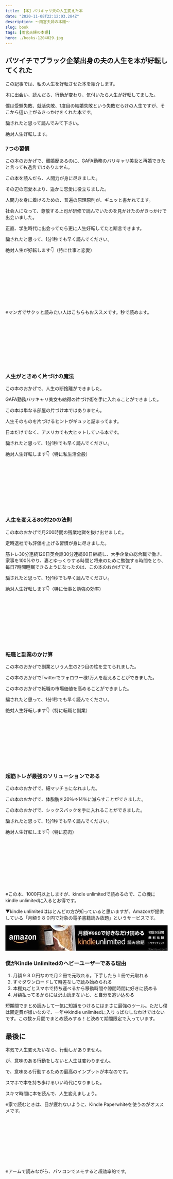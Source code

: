 ```yaml
---
title: 【本】バリキャリ夫の人生変えた本
date: "2020-11-08T22:12:03.284Z"
description: ～雨宮夫婦の本棚～
slug: book
tags: [雨宮夫婦の本棚]
hero: ./books-1204029.jpg
---
```


## バツイチでブラック企業出身の夫の人生を本が好転してくれた

この記事では、私の人生を好転させた本を紹介します。

本に出会い、読んだら、行動が変わり、気付いたら人生が好転してました。

僕は受験失敗、就活失敗、1度目の結婚失敗という失敗だらけの人生ですが、そこから這い上がるきっかけをくれた本です。

騙されたと思って読んでみて下さい。

絶対人生好転します。

### 7つの習慣

この本のおかげで、離婚歴あるのに、GAFA勤務のバリキャリ美女と再婚できたと言っても過言ではありません。

この本を読んだら、人間力が身に尽きました。

その辺の恋愛本より、遥かに恋愛に役立ちました。

人間力を身に着けるための、普遍の原理原則が、ギュッと書かれてます。

社会人になって、尊敬する上司が研修で読んでいたのを見かけたのがきっかけで出会いました。

正直、学生時代に出会ってたら更に人生好転してたと断言できます。

騙されたと思って、1分1秒でも早く読んでください。

絶対人生が好転します👇（特に仕事と恋愛）

<div class="iframely-embed"><div class="iframely-responsive" style="height: 140px; padding-bottom: 0;"><a href="https://www.amazon.co.jp/%25E5%25AE%258C%25E8%25A8%25B3-7%25E3%2581%25A4%25E3%2581%25AE%25E7%25BF%2592%25E6%2585%25A3-%25E4%25BA%25BA%25E6%25A0%25BC%25E4%25B8%25BB%25E7%25BE%25A9%25E3%2581%25AE%25E5%259B%259E%25E5%25BE%25A9-%25E3%2582%25B9%25E3%2583%2586%25E3%2582%25A3%25E3%2583%25BC%25E3%2583%2596%25E3%2583%25B3%25E3%2583%25BBR%25E3%2583%25BB%25E3%2582%25B3%25E3%2583%25B4%25E3%2582%25A3%25E3%2583%25BC-ebook/dp/B00KFB5DJC" data-iframely-url="//cdn.iframe.ly/hJl0zbH"></a></div></div><script async src="//cdn.iframe.ly/embed.js" charset="utf-8"></script>

※マンガでサクッと読みたい人はこちらもおススメです。秒で読めます。

<div class="iframely-embed"><div class="iframely-responsive" style="height: 140px; padding-bottom: 0;"><a href="https://www.amazon.co.jp/%25E3%2581%25BE%25E3%2582%2593%25E3%2581%258C%25E3%2581%25A8%25E5%259B%25B3%25E8%25A7%25A3%25E3%2581%25A7%25E3%2582%258F%25E3%2581%258B%25E3%2582%258B7%25E3%2581%25A4%25E3%2581%25AE%25E7%25BF%2592%25E6%2585%25A3-%25E5%25AE%259D%25E5%25B3%25B6SUGOI%25E6%2596%2587%25E5%25BA%25AB-%25E3%2582%25B9%25E3%2583%2586%25E3%2582%25A3%25E3%2583%25BC%25E3%2583%2596%25E3%2583%25B3%25E3%2583%25BBR%25E3%2583%25BB%25E3%2582%25B3%25E3%2583%25B4%25E3%2582%25A3%25E3%2583%25BC/dp/4800205786" data-iframely-url="//cdn.iframe.ly/7j88Zm2?iframe=card-small"></a></div></div><script async src="//cdn.iframe.ly/embed.js" charset="utf-8"></script>

### 人生がときめく片づけの魔法

この本のおかげで、人生の断捨離ができました。

GAFA勤務バリキャリ美女も納得の片づけ術を手に入れることができました。

この本は単なる部屋の片づけ本ではありません。

人生そのものを片づけるヒントがギュッと詰まってます。

日本だけでなく、アメリカでも大ヒットしている本です。

騙されたと思って、1分1秒でも早く読んでください。

絶対人生好転します👇（特に私生活全般）

<div class="iframely-embed"><div class="iframely-responsive" style="height: 140px; padding-bottom: 0;"><a href="https://www.amazon.co.jp/%25E4%25BA%25BA%25E7%2594%259F%25E3%2581%258C%25E3%2581%25A8%25E3%2581%258D%25E3%2582%2581%25E3%2581%258F%25E7%2589%2587%25E3%2581%25A5%25E3%2581%2591%25E3%2581%25AE%25E9%25AD%2594%25E6%25B3%2595-%25E6%2594%25B9%25E8%25A8%2582%25E7%2589%2588-%25E8%25BF%2591%25E8%2597%25A4%25E9%25BA%25BB%25E7%2590%2586%25E6%2581%25B5-ebook/dp/B07NDC3CSP" data-iframely-url="//cdn.iframe.ly/ZrrfZnu"></a></div></div><script async src="//cdn.iframe.ly/embed.js" charset="utf-8"></script>

### 人生を変える80対20の法則

この本のおかげで月200時間の残業地獄を抜け出せました。

定時退社でも評価を上げる習慣が身に尽きました。

筋トレ30分連続120日英会話30分連続60日継続し、大手企業の総合職で働き、家事を100%やり、妻とゆっくりする時間と将来のために勉強する時間をとり、毎日7時間睡眠できるようになったのは、この本のおかげです。

騙されたと思って、1分1秒でも早く読んでください。

絶対人生好転します👇（特に仕事と勉強の効率）

<div class="iframely-embed"><div class="iframely-responsive" style="height: 140px; padding-bottom: 0;"><a href="https://www.amazon.co.jp/%25EF%25BC%25BB%25E5%25A2%2597%25E8%25A3%259C%25E3%2583%25AA%25E3%2583%258B%25E3%2583%25A5%25E3%2583%25BC%25E3%2582%25A2%25E3%2583%25AB%25E7%2589%2588%25EF%25BC%25BD-%25E4%25BA%25BA%25E7%2594%259F%25E3%2582%2592%25E5%25A4%2589%25E3%2581%2588%25E3%2582%258B80%25E5%25AF%25BE20%25E3%2581%25AE%25E6%25B3%2595%25E5%2589%2587-%25E3%2583%25AA%25E3%2583%2581%25E3%2583%25A3%25E3%2583%25BC%25E3%2583%2589%25E3%2583%25BB-%25E3%2582%25B3%25E3%2583%2583%25E3%2583%2581-ebook/dp/B07GVGVT54" data-iframely-url="//cdn.iframe.ly/SiNLGIa"></a></div></div><script async src="//cdn.iframe.ly/embed.js" charset="utf-8"></script>

### 転職と副業のかけ算

この本のおかげで副業という人生の2つ目の柱を立てられました。

この本のおかげでTwitterでフォロワー様1万人を超えることができました。

この本のおかげで転職の市場価値を高めることができました。

騙されたと思って、1分1秒でも早く読んでください。

絶対人生好転します👇（特に転職と副業）

<div class="iframely-embed"><div class="iframely-responsive" style="height: 140px; padding-bottom: 0;"><a href="https://www.amazon.co.jp/%25E8%25BB%25A2%25E8%2581%25B7%25E3%2581%25A8%25E5%2589%25AF%25E6%25A5%25AD%25E3%2581%25AE%25E3%2581%258B%25E3%2581%2591%25E7%25AE%2597-%25E7%2594%259F%25E6%25B6%25AF%25E5%25B9%25B4%25E5%258F%258E%25E3%2582%2592%25E6%259C%2580%25E5%25A4%25A7%25E5%258C%2596%25E3%2581%2599%25E3%2582%258B%25E7%2594%259F%25E3%2581%258D%25E6%2596%25B9-%25EF%25BC%25B3%25EF%25BC%25B0%25EF%25BC%25A1%25EF%25BC%2581%25EF%25BC%25A2%25EF%25BC%25AF%25EF%25BC%25AF%25EF%25BC%25AB%25EF%25BC%25B3-moto-ebook/dp/B07VC49YQH" data-iframely-url="//cdn.iframe.ly/WC8yjON"></a></div></div><script async src="//cdn.iframe.ly/embed.js" charset="utf-8"></script>

### 超筋トレが最強のソリューションである

この本のおかげで、細マッチョになれました。

この本のおかげで、体脂肪を20％⇒14％に減らすことができました。

この本のおかげで、シックスパックを手に入れることができました。

騙されたと思って、1分1秒でも早く読んでください。

絶対人生好転します👇（特に筋肉）

<div class="iframely-embed"><div class="iframely-responsive" style="height: 140px; padding-bottom: 0;"><a href="https://www.amazon.co.jp/%25E8%25B6%2585%25E7%25AD%258B%25E3%2583%2588%25E3%2583%25AC%25E3%2581%258C%25E6%259C%2580%25E5%25BC%25B7%25E3%2581%25AE%25E3%2582%25BD%25E3%2583%25AA%25E3%2583%25A5%25E3%2583%25BC%25E3%2582%25B7%25E3%2583%25A7%25E3%2583%25B3%25E3%2581%25A7%25E3%2581%2582%25E3%2582%258B-%25E7%25AD%258B%25E8%2582%2589%25E3%2581%258C%25E4%25BA%25BA%25E7%2594%259F%25E3%2582%2592%25E5%25A4%2589%25E3%2581%2588%25E3%2582%258B%25E8%25B6%2585%25E7%25A7%2591%25E5%25AD%25A6%25E7%259A%2584%25E3%2581%25AA%25E7%2590%2586%25E7%2594%25B1-%25EF%25BC%25B4%25EF%25BD%2585%25EF%25BD%2593%25EF%25BD%2594%25EF%25BD%258F%25EF%25BD%2593%25EF%25BD%2594%25EF%25BD%2585%25EF%25BD%2592%25EF%25BD%258F%25EF%25BD%258E%25EF%25BD%2585-ebook/dp/B07BXYR748" data-iframely-url="//cdn.iframe.ly/tq4beO3"></a></div></div><script async src="//cdn.iframe.ly/embed.js" charset="utf-8"></script>

※この本、1000円以上しますが、kindle unlimitedで読めるので、この機にkindle unlimitedに入るとお得です。

▼kindle unlimitedはほとんどの方が知っていると思いますが、Amazonが提供している「月額９８０円で対象の電子書籍読み放題」というサービスです。

[![](./kindleunlimited.jpg)](https://amzn.to/3pGEXDx)

### 僕がKindle Unlimitedのヘビーユーザーである理由

1. 月額９８０円なので月２冊で元取れる。下手したら１冊で元取れる
1. すぐダウンロードして時差なしで読み始められる
1. 本棚丸ごとスマホで持ち運べるから移動時間や隙間時間に好きに読める
1. 月額払ってるからには沢山読まないと、と自分を追い込める

短期間でまとめ読みして一気に知識をつけるにはまさに最強のツール。ただし僕は固定費が嫌いなので、一年中kindle unlimitedに入りっぱなしなわけではないです。この数ヶ月間でまとめ読みする！と決めて期間限定で入っています。

## 最後に

本気で人生変えたいなら、行動しかありません。

が、意味のある行動をしないと人生は変わりません。

で、意味ある行動するための最高のインプットが本なのです。

スマホで本を持ち歩けるいい時代になりました。

スキマ時間に本を読んで、人生変えましょう。

※家で読むときは、目が疲れないように、Kindle Paperwhiteを使うのがオススメです。

<div class="iframely-embed"><div class="iframely-responsive" style="height: 140px; padding-bottom: 0;"><a href="https://www.amazon.co.jp/Kindle-Paperwhite-%25E9%2598%25B2%25E6%25B0%25B4%25E6%25A9%259F%25E8%2583%25BD%25E6%2590%25AD%25E8%25BC%2589-WiFi-8GB-%25E5%25BA%2583%25E5%2591%258A%25E3%2581%25A4%25E3%2581%258D-%25E9%259B%25BB%25E5%25AD%2590%25E6%259B%25B8%25E7%25B1%258D%25E3%2583%25AA%25E3%2583%25BC%25E3%2583%2580%25E3%2583%25BC/dp/B07HCSQ48P" data-iframely-url="//cdn.iframe.ly/fva7m7T?iframe=card-small"></a></div></div><script async src="//cdn.iframe.ly/embed.js" charset="utf-8"></script>

※アームで読みながら、パソコンでメモすると超効率的です。

<div class="iframely-embed"><div class="iframely-responsive" style="height: 140px; padding-bottom: 0;"><a href="https://www.amazon.co.jp/%25E3%2580%258C2020%25E6%259C%2580%25E6%2596%25B0%25E4%25BA%25BA%25E6%25B0%2597%25E7%2589%2588%25E3%2580%258D%25E3%2582%25B9%25E3%2583%259E%25E3%2583%259B%25E3%2582%25A2%25E3%2583%25BC%25E3%2583%25A0%25E3%2582%25B9%25E3%2582%25BF%25E3%2583%25B3%25E3%2583%2589-MSOVA-%25E3%2582%25BF%25E3%2583%2596%25E3%2583%25AC%25E3%2583%2583%25E3%2583%2588%25E3%2582%25B9%25E3%2582%25BF%25E3%2583%25B3%25E3%2583%2589-360%25C2%25B0%25E8%25A7%2592%25E5%25BA%25A6%25E8%25AA%25BF%25E6%2595%25B4%25E5%258F%25AF%25E8%2583%25BD-Kindle%25E3%2581%25AA%25E3%2581%25A9%25EF%25BC%25883-5-10-5%25E3%2582%25A4%25E3%2583%25B3%25E3%2583%2581%25EF%25BC%2589%25E3%2581%25AB%25E5%25AF%25BE%25E5%25BF%259C/dp/B089B3TKDD" data-iframely-url="//cdn.iframe.ly/r7EoKvE?iframe=card-small"></a></div></div><script async src="//cdn.iframe.ly/embed.js" charset="utf-8"></script>

